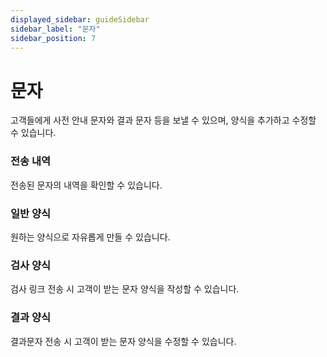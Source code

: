 ```yaml
---
displayed_sidebar: guideSidebar
sidebar_label: "문자"
sidebar_position: 7
---  
```


# 문자

고객들에게 사전 안내 문자와 결과 문자 등을 보낼 수 있으며, 양식을 추가하고 수정할 수 있습니다.  

### 전송 내역  
전송된 문자의 내역을 확인할 수 있습니다.  

### 일반 양식  
원하는 양식으로 자유롭게 만들 수 있습니다.  

### 검사 양식
검사 링크 전송 시 고객이 받는 문자 양식을 작성할 수 있습니다. 

### 결과 양식
결과문자 전송 시 고객이 받는 문자 양식을 수정할 수 있습니다.  
